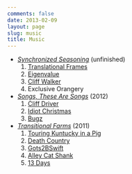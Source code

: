 ```yaml
---
comments: false
date: 2013-02-09
layout: page
slug: music
title: Music
---
```


* _[Synchronized Seasoning](synchronized-seasoning)_ (unfinished)
  1. [Translational Frames](synchronized-seasoning/translational-frames)
  2. [Eigenvalue](synchronized-seasoning/eigenvalue)
  3. [Cliff Walker](synchronized-seasoning/cliff-walker)
  4. Exclusive Orangery
* _[Songs, These Are Songs](songs-these-are-songs)_ (2012)
  1. [Cliff Driver](songs-these-are-songs/cliff-driver/)
  2. [Idiot Christmas](songs-these-are-songs/idiot-christmas)
  3. [Bugz](songs-these-are-songs/bugz)
* _[Transitional Farms](transitional-farms)_ (2011)
  1. [Touring Kuntucky in a Pig](transitional-farms/touring-kuntucky-in-a-pig)
  2. [Death Country](transitional-farms/death-country)
  3. [Gots2BSwift](transitional-farms/gots2bswift)
  4. [Alley Cat Shank](transitional-farms/alley-cat-shank)
  5. [13 Days](transitional-farms/13-days)

